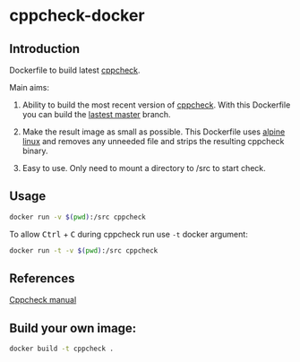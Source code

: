 # cppcheck-docker

## Introduction

Dockerfile to build latest [cppcheck](https://github.com/danmar/cppcheck).

Main aims:

1. Ability to build the most recent version of [cppcheck](https://github.com/danmar/cppcheck). With this Dockerfile you can build the [lastest master](https://github.com/danmar/cppcheck/commits/master) branch.

2. Make the result image as small as possible. This Dockerfile uses [alpine linux](https://alpinelinux.org) and removes any unneeded file and strips the resulting cppcheck binary.

3. Easy to use. Only need to mount a directory to /src to start check.

## Usage

```bash
docker run -v $(pwd):/src cppcheck
```

To allow <kbd>Ctrl</kbd> + <kbd>C</kbd> during cppcheck run use `-t` docker argument:

```bash
docker run -t -v $(pwd):/src cppcheck
```

## References

[Cppcheck manual](http://cppcheck.sourceforge.net/manual.html)

## Build your own image:

```bash
docker build -t cppcheck .
```
